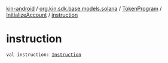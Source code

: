 [kin-android](../../../index.md) / [org.kin.sdk.base.models.solana](../../index.md) / [TokenProgram](../index.md) / [InitializeAccount](index.md) / [instruction](./instruction.md)

# instruction

`val instruction: `[`Instruction`](../../-instruction/index.md)